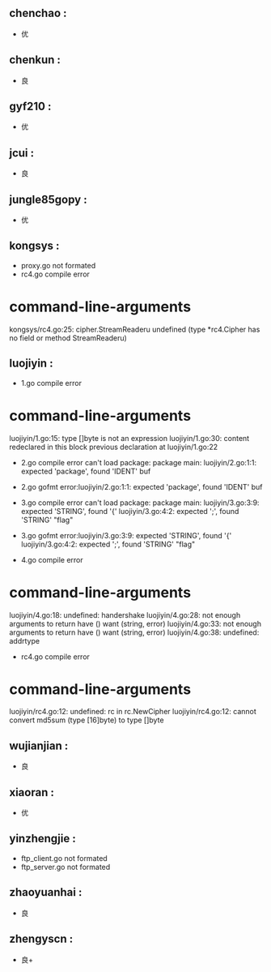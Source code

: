 ## chenchao :
- 优

## chenkun :
- 良

## gyf210 :
- 优

## jcui :
- 良

## jungle85gopy :
- 优

## kongsys :
- proxy.go not formated
- rc4.go compile error
# command-line-arguments
kongsys/rc4.go:25: cipher.StreamReaderu undefined (type *rc4.Cipher has no field or method StreamReaderu)


## luojiyin :
- 1.go compile error
# command-line-arguments
luojiyin/1.go:15: type []byte is not an expression
luojiyin/1.go:30: content redeclared in this block
	previous declaration at luojiyin/1.go:22

- 2.go compile error
can't load package: package main: 
luojiyin/2.go:1:1: expected 'package', found 'IDENT' buf

- 2.go gofmt error:luojiyin/2.go:1:1: expected 'package', found 'IDENT' buf

- 3.go compile error
can't load package: package main: 
luojiyin/3.go:3:9: expected 'STRING', found '{'
luojiyin/3.go:4:2: expected ';', found 'STRING' "flag"

- 3.go gofmt error:luojiyin/3.go:3:9: expected 'STRING', found '{'
luojiyin/3.go:4:2: expected ';', found 'STRING' "flag"

- 4.go compile error
# command-line-arguments
luojiyin/4.go:18: undefined: handershake
luojiyin/4.go:28: not enough arguments to return
	have ()
	want (string, error)
luojiyin/4.go:33: not enough arguments to return
	have ()
	want (string, error)
luojiyin/4.go:38: undefined: addrtype

- rc4.go compile error
# command-line-arguments
luojiyin/rc4.go:12: undefined: rc in rc.NewCipher
luojiyin/rc4.go:12: cannot convert md5sum (type [16]byte) to type []byte


## wujianjian :
- 良

## xiaoran :
- 优

## yinzhengjie :
- ftp_client.go not formated
- ftp_server.go not formated

## zhaoyuanhai :
- 良

## zhengyscn :
- 良+

